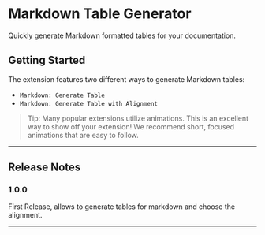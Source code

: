 # Markdown Table Generator

Quickly generate Markdown formatted tables for your documentation.

## Getting Started

The extension features two different ways to generate Markdown tables:

* `Markdown: Generate Table`  
* `Markdown: Generate Table with Alignment`




> Tip: Many popular extensions utilize animations. This is an excellent way to show off your extension! We recommend short, focused animations that are easy to follow.


-------------

## Release Notes

### 1.0.0

First Release, allows to generate tables for markdown and choose the alignment.

-------------

